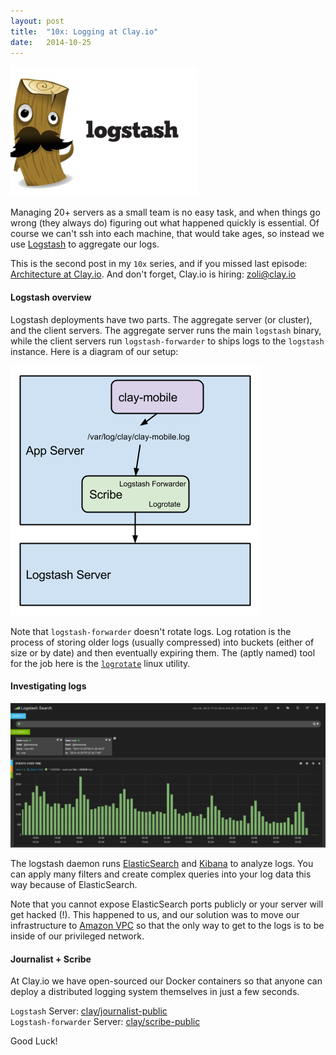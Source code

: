 ```yaml
---
layout: post
title:  "10x: Logging at Clay.io"
date:   2014-10-25
---
```


![logstash logo](/assets/images/logstash_logo.png)

Managing 20+ servers as a small team is no easy task, and when things go wrong
(they always do) figuring out what happened quickly is essential. Of course
we can't ssh into each machine, that would take ages, so instead we use [Logstash](http://logstash.net/)
to aggregate our logs.

This is the second post in my `10x` series, and if you missed last episode: [Architecture at Clay.io](http://zolmeister.com/2014/10/10x-architecture-at-clay-io.html).
And don't forget, Clay.io is hiring: [zoli@clay.io](mailto:zoli@clay.io)


#### Logstash overview

Logstash deployments have two parts. The aggregate server (or cluster), and the
client servers. The aggregate server runs the main `logstash` binary, while the
client servers run `logstash-forwarder` to ships logs to the `logstash` instance.
Here is a diagram of our setup:

![scribe](/assets/images/scribe.png)

Note that `logstash-forwarder` doesn't rotate logs. Log rotation is the process of
storing older logs (usually compressed) into buckets (either of size or by date)
and then eventually expiring them. The (aptly named) tool for the job here is
the [`logrotate`](http://linuxcommand.org/man_pages/logrotate8.html) linux utility.


#### Investigating logs

![kibana](/assets/images/logstash_screenshot.png)

The logstash daemon runs [ElasticSearch](http://www.elasticsearch.org/) and
[Kibana](http://www.elasticsearch.org/overview/kibana/) to analyze logs.
You can apply many filters and create complex queries into your log data
this way because of ElasticSearch.

Note that you cannot expose ElasticSearch ports publicly or your server will
get hacked (!). This happened to us, and our solution was to move our infrastructure
to [Amazon VPC](http://aws.amazon.com/vpc/) so that the only way to get to the logs
is to be inside of our privileged network.


#### Journalist + Scribe

At Clay.io we have open-sourced our Docker containers so that anyone can deploy
a distributed logging system themselves in just a few seconds.

`Logstash` Server: [clay/journalist-public](https://github.com/claydotio/journalist-public)  
`Logstash-forwarder` Server: [clay/scribe-public](https://github.com/claydotio/scribe-public)

Good Luck!
